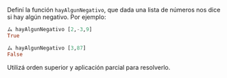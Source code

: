 Definí la función `hayAlgunNegativo`, que dada una lista de números nos dice si hay algún negativo.
Por ejemplo:

```haskell
ム hayAlgunNegativo [2,-3,9]
True

ム hayAlgunNegativo [3,87]
False
```

Utilizá orden superior y aplicación parcial para resolverlo.